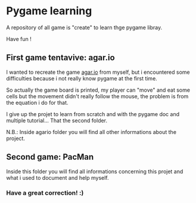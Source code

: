 # Pygame learning
A repository of all game is "create" to learn thge pygame libray.

Have fun !


## First game tentavive: agar.io
I wanted to recreate the game [agar.io](https://agar.io/#ffa) from myself, but i encountered some difficulties because i not really know pygame at the first time. 

So actually the game board is printed, my player can "move" and eat some cells but the movement didn't really follow the mouse, the problem is from the equation i do for that.

I give up the projet to learn from scratch and with the pygame doc and multiple tutorial... That the second folder.

N.B.: Inside agario folder you will find all other informations about the project.



## Second game: PacMan
Inside this folder you will find all informations concerning this projet and what i used to document and help myself.


### Have a great correction! :) 